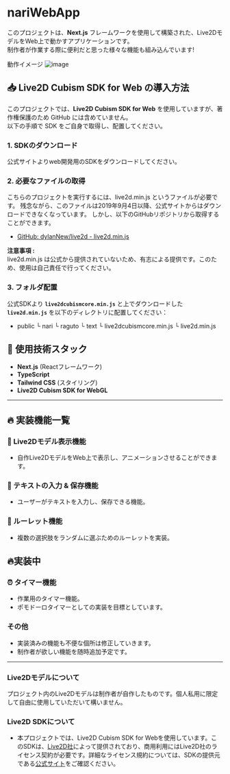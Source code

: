 # nariWebApp
このプロジェクトは、**Next.js** フレームワークを使用して構築された、Live2DモデルをWeb上で動かすアプリケーションです。  
制作者が作業する際に便利だと思った様々な機能も組み込んでいます!

動作イメージ
![image](https://github.com/user-attachments/assets/22a1e992-ec5b-4b19-9119-82f6954a932b)

## 📥 Live2D Cubism SDK for Web の導入方法

このプロジェクトでは、**Live2D Cubism SDK for Web** を使用していますが、著作権保護のため GitHub には含めていません。  
以下の手順で SDK をご自身で取得し、配置してください。

### 1. SDKのダウンロード
公式サイトよりweb開発用のSDKをダウンロードしてください。

### 2. 必要なファイルの取得
こちらのプロジェクトを実行するには、live2d.min.js というファイルが必要です。
残念ながら、このファイルは2019年9月4日以降、公式サイトからはダウンロードできなくなっています。
しかし、以下のGitHubリポジトリから取得することができます。
- [GitHub: dylanNew/live2d - live2d.min.js](https://github.com/dylanNew/live2d/tree/master/webgl/Live2D/lib)

**注意事項 :**  
live2d.min.js は公式から提供されていないため、有志による提供です。このため、使用は自己責任で行ってください。

### 3. フォルダ配置
公式SDKより **`live2dcubismcore.min.js`** と上でダウンロードした **`live2d.min.js`** を以下のディレクトリに配置してください：

- public
  └ nari
  └ raguto
  └ text
  └ live2dcubismcore.min.js
  └ live2d.min.js


## 🚀 使用技術スタック
- **Next.js** (Reactフレームワーク)
- **TypeScript**
- **Tailwind CSS** (スタイリング)
- **Live2D Cubism SDK for WebGL**

---

## 🔥 実装機能一覧

### 🎨 Live2Dモデル表示機能
- 自作Live2DモデルをWeb上で表示し、アニメーションさせることができます。

### 💬 テキストの入力 & 保存機能
- ユーザーがテキストを入力し、保存できる機能。  

### 🎲 ルーレット機能
- 複数の選択肢をランダムに選ぶためのルーレットを実装。    

## 🔥実装中

### ⏰ タイマー機能
- 作業用のタイマー機能。
- ポモドーロタイマーとしての実装を目標としています。

### その他
- 実装済みの機能も不便な個所は修正していきます。
- 制作者が欲しい機能を随時追加予定です。

---


### Live2Dモデルについて
プロジェクト内のLive2Dモデルは制作者が自作したものです。個人私用に限定して自由に使用していただいて構いません。

### Live2D SDKについて
- 本プロジェクトでは、Live2D Cubism SDK for Webを使用しています。このSDKは、[Live2D社](https://www.live2d.com)によって提供されており、商用利用にはLive2D社のライセンス契約が必要です。詳細なライセンス規約については、SDKの提供元である[公式サイト](https://www.live2d.com)をご確認ください。
